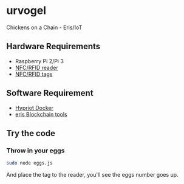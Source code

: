 # urvogel
Chickens on a Chain - Eris/IoT

## Hardware Requirements
* Raspberry Pi 2/Pi 3
* [NFC/RFID reader](https://www.adafruit.com/product/364)
* [NFC/RFID tags][Amazon NFC stickers]

[Amazon NFC stickers]: https://www.amazon.com/gp/product/B01D8RDNZ0/ref=oh_aui_detailpage_o07_s00?ie=UTF8&psc=1

## Software Requirement
* [Hypriot Docker](http://blog.hypriot.com/downloads/)
* [eris Blockchain tools](https://erisindustries.com/)

## Try the code
### Throw in your eggs
```bash
sudo node eggs.js
```

And place the tag to the reader, you'll see the eggs number goes up.

